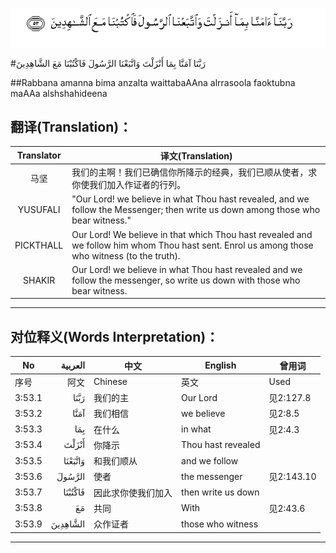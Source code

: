 ![003:053](images/003_053.gif)

#رَبَّنَا آمَنَّا بِمَا أَنْزَلْتَ وَاتَّبَعْنَا الرَّسُولَ فَاكْتُبْنَا مَعَ الشَّاهِدِينَ 

##Rabbana amanna bima anzalta waittabaAAna alrrasoola faoktubna maAAa alshshahideena 

## 翻译(Translation)：

| Translator | 译文(Translation)                                            |
| :--------: | ------------------------------------------------------------ |
|    马坚    | 我们的主啊！我们已确信你所降示的经典，我们已顺从使者，求你使我们加入作证者的行列。 |
|  YUSUFALI  | "Our Lord! we believe in what Thou hast revealed, and we follow the Messenger; then write us down among those who bear witness." |
| PICKTHALL  | Our Lord! We believe in that which Thou hast revealed and we follow him whom Thou hast sent. Enrol us among those who witness (to the truth). |
|   SHAKIR   | Our Lord! we believe in what Thou hast revealed and we follow the messenger, so write us down with those who bear witness. |

---

## 对位释义(Words Interpretation)：

| No   | العربية | 中文    | English | 曾用词 |
| ---- | ------: | ------- | ------- | ------ |
| 序号 |    阿文 | Chinese | 英文    | Used   |
| 3:53.1 | رَبَّنَا     | 我们的主           | Our Lord           | 见2:127.8  |
| 3:53.2 | آمَنَّا     | 我们相信           | we believe         | 见2:8.5    |
| 3:53.3 | بِمَا      | 在什么             | in what            | 见2:4.3    |
| 3:53.4 | أَنْزَلْتَ    | 你降示             | Thou hast revealed |            |
| 3:53.5 | وَاتَّبَعْنَا  | 和我们顺从         | and we follow      |            |
| 3:53.6 | الرَّسُولَ   | 使者               | the messenger      | 见2:143.10 |
| 3:53.7 | فَاكْتُبْنَا  | 因此求你使我们加入 | then write us down |            |
| 3:53.8 | مَعَ       | 共同               | With               | 见2:43.6   |
| 3:53.9 | الشَّاهِدِينَ | 众作证者           | those who witness  |            |

---
